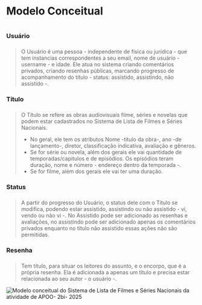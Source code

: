 # **Modelo Conceitual** <h1>

### Usuário <h3>
> O Usuário é uma pessoa - independente de física ou jurídica - que tem instancias correspondentes a seu email, nome de usuário - username - e idade. Ele atua no sistema criando comentários privados, criando resenhas públicas, marcando progresso de acompanhamento do título - status: assistido, assistindo, não assistido -.

### Título <h3>
> O Título se refere as obras audiovisuais filme, séries e novelas que podem estar cadastrados no Sistema de Lista de Filmes e Séries Nacionais. 
> - No geral, ele tem os atributos Nome -titulo da obra-, ano -de lançamento-, diretor, classificação indicativa, avaliação e gêneros.
> - Se for série ou novela, além dos gerais ele vai quantidade de temporadas/capitulos e de episódios. Os episódios teram duração, nome e número - endereço dentro da temporada -.
> - Se for filme, além dos gerais ele vai ter uma duração.

### Status <h3>
> A partir do progresso do Usuário, o status dele com o Título se modifica, podendo estar assistido, assistindo ou não assistido - vi, vendo ou não vi -. No Assistido pode ser adicionado as resenhas e avaliações, no assistindo pode ser adicionado apenas os comentários privados enquanto no título não assistido essas ações não são permitidas.

### Resenha <h3>
> Tem título, para situar os leitores do assunto, e o encorpo, que é a própria resenha. Ela é adicionada a apenas um título e precisa estar relacionada ao seu autor - o usuário -. 


![Modelo conceitual do Sistema de Lista de Filmes e Séries Nacionais da atividade de APOO- 2bi- 2025](https://mail.google.com/mail/u/0/popout?ver=19jwb7srmkrc3#attid%253Datt_19875727586dad3d_0.2_f_mdx738ww1)